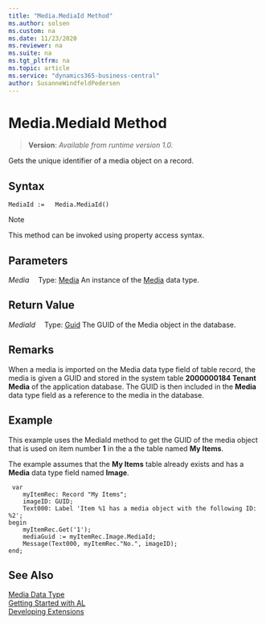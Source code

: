 ```yaml
---
title: "Media.MediaId Method"
ms.author: solsen
ms.custom: na
ms.date: 11/23/2020
ms.reviewer: na
ms.suite: na
ms.tgt_pltfrm: na
ms.topic: article
ms.service: "dynamics365-business-central"
author: SusanneWindfeldPedersen
---
```

[//]: # (START>DO_NOT_EDIT)
[//]: # (IMPORTANT:Do not edit any of the content between here and the END>DO_NOT_EDIT.)
[//]: # (Any modifications should be made in the .xml files in the ModernDev repo.)
# Media.MediaId Method
> **Version**: _Available from runtime version 1.0._

Gets the unique identifier of a media object on a record.


## Syntax
```
MediaId :=   Media.MediaId()
```
> [!NOTE]
> This method can be invoked using property access syntax.

## Parameters
*Media*
&emsp;Type: [Media](media-data-type.md)
An instance of the [Media](media-data-type.md) data type.

## Return Value
*MediaId*
&emsp;Type: [Guid](../guid/guid-data-type.md)
The GUID of the Media object in the database.


[//]: # (IMPORTANT: END>DO_NOT_EDIT)

## Remarks  
 When a media is imported on the Media data type field of table record, the media is given a GUID and stored in the system table **2000000184 Tenant Media** of the application database. The GUID is then included in the **Media** data type field as a reference to the media in the database.  

## Example  
This example uses the MediaId method to get the GUID of the media object that is used on item number **1** in the a the table named **My Items**.  

The example assumes that  the **My Items** table already exists and has a **Media** data type field named **Image**.

```al
 var
    myItemRec: Record "My Items";
    imageID: GUID;
    Text000: Label 'Item %1 has a media object with the following ID: %2';
begin
    myItemRec.Get('1');  
    mediaGuid := myItemRec.Image.MediaId;  
    Message(Text000, myItemRec."No.", imageID);  
end;
```  

## See Also
[Media Data Type](media-data-type.md)  
[Getting Started with AL](../../devenv-get-started.md)  
[Developing Extensions](../../devenv-dev-overview.md)
